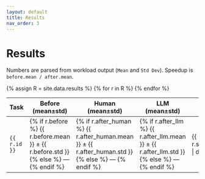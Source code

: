 ```yaml
---
layout: default
title: Results
nav_order: 3
---
```


# Results

<p>Numbers are parsed from workload output (<code>Mean</code> and <code>Std Dev</code>). Speedup is <code>before.mean / after.mean</code>.</p>

<table>
  <thead>
    <tr>
      <th>Task</th>
      <th>Before (mean±std)</th>
      <th>Human (mean±std)</th>
      <th>LLM (mean±std)</th>
      <th>Speedup (human)</th>
      <th>Speedup (LLM)</th>
      <th>LLM better?</th>
      <th>Updated</th>
    </tr>
  </thead>
  <tbody>
  {% assign R = site.data.results %}
  {% for r in R %}
    <tr>
      <td><code>{{ r.id }}</code></td>
      <td>
        {% if r.before %}
          {{ r.before.mean }} ± {{ r.before.std }}
        {% else %} — {% endif %}
      </td>
      <td>
        {% if r.after_human %}
          {{ r.after_human.mean }} ± {{ r.after_human.std }}
        {% else %} — {% endif %}
      </td>
      <td>
        {% if r.after_llm %}
          {{ r.after_llm.mean }} ± {{ r.after_llm.std }}
        {% else %} — {% endif %}
      </td>
      <td>{{ r.speedup_human | default: "—" }}</td>
      <td>{{ r.speedup_llm | default: "—" }}</td>
      <td>{{ r.comparison.llm_better | default: "UNKNOWN" }}</td>
      <td>{{ r.updated_at | default: "—" }}</td>
    </tr>
  {% endfor %}
  </tbody>
</table>

